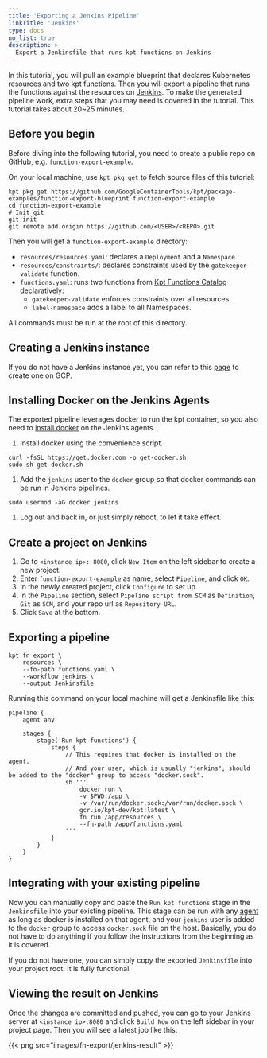 ```yaml
---
title: 'Exporting a Jenkins Pipeline'
linkTitle: 'Jenkins'
type: docs
no_list: true
description: >
  Export a Jenkinsfile that runs kpt functions on Jenkins
---
```


In this tutorial, you will pull an example blueprint that declares Kubernetes resources and two kpt functions. Then you will export a pipeline that runs the functions against the resources on [Jenkins](https://www.jenkins.io/). To make the generated pipeline work, extra steps that you may need is covered in the tutorial. This tutorial takes about 20~25 minutes.

## Before you begin

Before diving into the following tutorial, you need to create a public repo on GitHub, e.g. `function-export-example`.

On your local machine, use `kpt pkg get` to fetch source files of this tutorial:

```shell script
kpt pkg get https://github.com/GoogleContainerTools/kpt/package-examples/function-export-blueprint function-export-example
cd function-export-example
# Init git
git init
git remote add origin https://github.com/<USER>/<REPO>.git
```

Then you will get a `function-export-example` directory:

- `resources/resources.yaml`: declares a `Deployment` and a `Namespace`.
- `resources/constraints/`: declares constraints used by the `gatekeeper-validate` function.
- `functions.yaml`: runs two functions from [Kpt Functions Catalog](../../catalog) declaratively:
  - `gatekeeper-validate` enforces constraints over all resources.
  - `label-namespace` adds a label to all Namespaces.

All commands must be run at the root of this directory.

## Creating a Jenkins instance

If you do not have a Jenkins instance yet, you can refer to this [page](./creating_a_jenkins_instance_on_gcp) to create one on GCP.

## Installing Docker on the Jenkins Agents

The exported pipeline leverages docker to run the kpt container, so you also need to [install docker](https://docs.docker.com/engine/install/ubuntu/#install-using-the-convenience-script) on the Jenkins agents.

1.  Install docker using the convenience script.

```shell script
curl -fsSL https://get.docker.com -o get-docker.sh
sudo sh get-docker.sh
```

1.  Add the `jenkins` user to the `docker` group so that docker commands can be run in Jenkins pipelines.

```shell script
sudo usermod -aG docker jenkins
```

1.  Log out and back in, or just simply reboot, to let it take effect.

## Create a project on Jenkins

1.  Go to `<instance ip>: 8080`, click `New Item` on the left sidebar to create a new project.
1.  Enter `function-export-example` as name, select `Pipeline`, and click `OK`.
1.  In the newly created project, click `Configure` to set up.
1.  In the `Pipeline` section, select `Pipeline script from SCM` as `Definition`, `Git` as `SCM`, and your repo url as `Repository URL`.
1.  Click `Save` at the bottom.

## Exporting a pipeline

```shell script
kpt fn export \
    resources \
    --fn-path functions.yaml \
    --workflow jenkins \
    --output Jenkinsfile
```

Running this command on your local machine will get a Jenkinsfile like this:

```
pipeline {
    agent any

    stages {
        stage('Run kpt functions') {
            steps {
                // This requires that docker is installed on the agent.
                // And your user, which is usually "jenkins", should be added to the "docker" group to access "docker.sock".
                sh '''
                    docker run \
                    -v $PWD:/app \
                    -v /var/run/docker.sock:/var/run/docker.sock \
                    gcr.io/kpt-dev/kpt:latest \
                    fn run /app/resources \
                    --fn-path /app/functions.yaml
                '''
            }
        }
    }
}
```

## Integrating with your existing pipeline

Now you can manually copy and paste the `Run kpt functions` stage in the `Jenkinsfile` into your existing pipeline. This stage can be run with any [agent](https://www.jenkins.io/doc/book/glossary/#agent) as long as docker is installed on that agent, and your `jenkins` user is added to the `docker` group to access `docker.sock` file on the host. Basically, you do not have to do anything if you follow the instructions from the beginning as it is covered.

If you do not have one, you can simply copy the exported `Jenkinsfile` into your project root. It is fully functional.

## Viewing the result on Jenkins

Once the changes are committed and pushed, you can go to your Jenkins server at `<instance ip>:8080` and click `Build Now` on the left sidebar in your project page. Then you will see a latest job like this:

{{< png src="images/fn-export/jenkins-result" >}}
